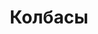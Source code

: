 ---
layout: products.pug

title: Колбасы
description: Колбасы приготовлены по фирменному рецепту от шеф-повара компании.

category: sausages
order: 4

hero: |
  ## Вкусные <br> колбасы

  Приготовлены по фирменному рецепту от шеф-повара компании.
---